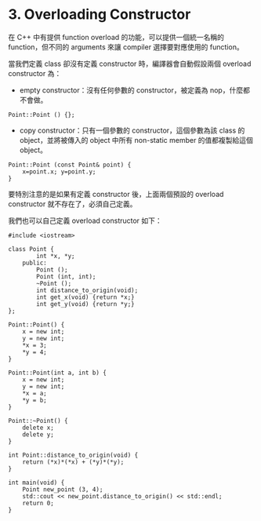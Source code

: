 # 3. Overloading Constructor

在 C++ 中有提供 function overload 的功能，可以提供一個統一名稱的 function，但不同的 arguments 來讓 compiler 選擇要對應使用的 function。

當我們定義 class 卻沒有定義 constructor 時，編譯器會自動假設兩個 overload constructor 為：

- empty constructor：沒有任何參數的 constructor，被定義為 nop，什麼都不會做。

```
Point::Point () {};
```

- copy constructor：只有一個參數的 constructor，這個參數為該 class 的 object，並將被傳入的 object 中所有 non-static member 的值都複製給這個 object。

```
Point::Point (const Point& point) {
	x=point.x; y=point.y;
}
```

要特別注意的是如果有定義 constructor 後，上面兩個預設的 overload constructor 就不存在了，必須自己定義。

我們也可以自己定義 overload constructor 如下：

```
#include <iostream>

class Point {
		int *x, *y;
	public:
		Point ();
		Point (int, int);
		~Point ();
		int distance_to_origin(void);
		int get_x(void) {return *x;}
		int get_y(void) {return *y;}
};

Point::Point() {
	x = new int;
	y = new int;
	*x = 3;
	*y = 4;
}

Point::Point(int a, int b) {
	x = new int;
	y = new int;
	*x = a;
	*y = b;
}

Point::~Point() {
	delete x;
	delete y;
}

int Point::distance_to_origin(void) {
	return (*x)*(*x) + (*y)*(*y);
}

int main(void) {
	Point new_point (3, 4);
	std::cout << new_point.distance_to_origin() << std::endl;
	return 0;
}
```
